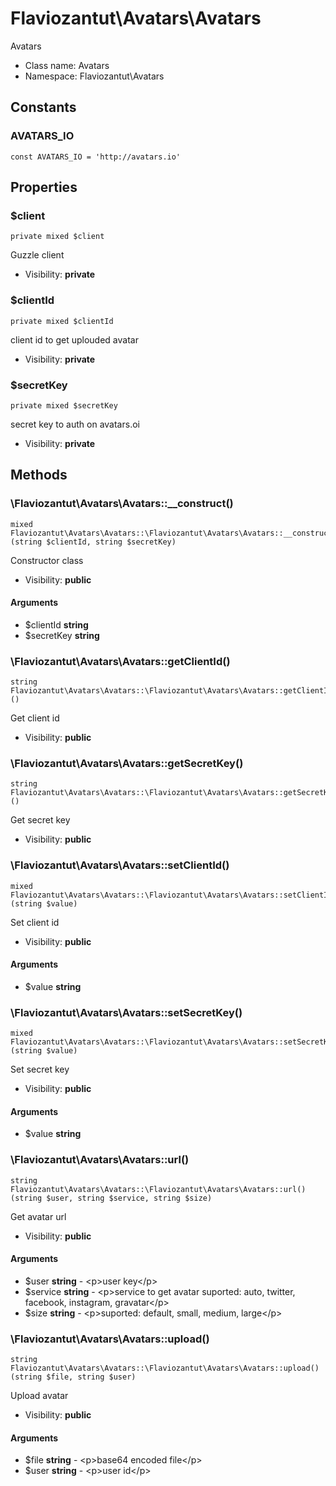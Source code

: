 Flaviozantut\Avatars\Avatars
===============

Avatars




* Class name: Avatars
* Namespace: Flaviozantut\Avatars



Constants
----------


### AVATARS_IO

```
const AVATARS_IO = 'http://avatars.io'
```





Properties
----------


### $client

```
private mixed $client
```

Guzzle client



* Visibility: **private**


### $clientId

```
private mixed $clientId
```

client id to get uplouded avatar



* Visibility: **private**


### $secretKey

```
private mixed $secretKey
```

secret key to auth on avatars.oi



* Visibility: **private**


Methods
-------


### \Flaviozantut\Avatars\Avatars::__construct()

```
mixed Flaviozantut\Avatars\Avatars::\Flaviozantut\Avatars\Avatars::__construct()(string $clientId, string $secretKey)
```

Constructor class



* Visibility: **public**

#### Arguments

* $clientId **string**
* $secretKey **string**



### \Flaviozantut\Avatars\Avatars::getClientId()

```
string Flaviozantut\Avatars\Avatars::\Flaviozantut\Avatars\Avatars::getClientId()()
```

Get client id



* Visibility: **public**



### \Flaviozantut\Avatars\Avatars::getSecretKey()

```
string Flaviozantut\Avatars\Avatars::\Flaviozantut\Avatars\Avatars::getSecretKey()()
```

Get secret key



* Visibility: **public**



### \Flaviozantut\Avatars\Avatars::setClientId()

```
mixed Flaviozantut\Avatars\Avatars::\Flaviozantut\Avatars\Avatars::setClientId()(string $value)
```

Set client id



* Visibility: **public**

#### Arguments

* $value **string**



### \Flaviozantut\Avatars\Avatars::setSecretKey()

```
mixed Flaviozantut\Avatars\Avatars::\Flaviozantut\Avatars\Avatars::setSecretKey()(string $value)
```

Set secret key



* Visibility: **public**

#### Arguments

* $value **string**



### \Flaviozantut\Avatars\Avatars::url()

```
string Flaviozantut\Avatars\Avatars::\Flaviozantut\Avatars\Avatars::url()(string $user, string $service, string $size)
```

Get avatar url



* Visibility: **public**

#### Arguments

* $user **string** - &lt;p&gt;user key&lt;/p&gt;
* $service **string** - &lt;p&gt;service to get avatar  suported: auto, twitter, facebook, instagram, gravatar&lt;/p&gt;
* $size **string** - &lt;p&gt;suported: default, small, medium, large&lt;/p&gt;



### \Flaviozantut\Avatars\Avatars::upload()

```
string Flaviozantut\Avatars\Avatars::\Flaviozantut\Avatars\Avatars::upload()(string $file, string $user)
```

Upload avatar



* Visibility: **public**

#### Arguments

* $file **string** - &lt;p&gt;base64 encoded file&lt;/p&gt;
* $user **string** - &lt;p&gt;user id&lt;/p&gt;


